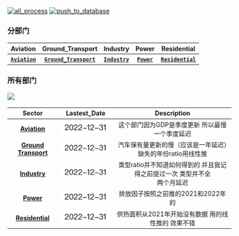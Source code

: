 [![all_process](https://github.com/KowComical/CM_China_Database/actions/workflows/all_process.yml/badge.svg)](https://github.com/KowComical/CM_China_Database/actions/workflows/all_process.yml)
[![push_to_database](https://github.com/KowComical/CM_China_Database/actions/workflows/push_to_others.yml/badge.svg)](https://github.com/KowComical/CM_China_Database/actions/workflows/push_to_others.yml)

### 分部门
|Aviation|Ground_Transport|Industry|Power|Residential|
|:-:|:-:|:-:|:-:|:-:|
|**[`Aviation`](./image/Aviation_emission_for_all_provinces.svg)**|**[`Ground_Transport`](./image/Ground_Transport_emission_for_all_provinces.svg)**|**[`Industry`](./image/Industry_emission_for_all_provinces.svg)**|**[`Power`](./image/Power_emission_for_all_provinces.svg)**|**[`Residential`](./image/Residential_emission_for_all_provinces.svg)**|

### 所有部门
<img src='./image/Total_emission_for_all_provinces.svg'>


|Sector|Lastest_Date|Description|
|:-:|:-:|:-:|
|**[Aviation](./data/Aviation/)**|![](./image/updated/Aviation.png)|这个部门因为GDP是季度更新 所以最慢 一个季度延迟|
|**[Ground Transport](./data/Ground_Transport/)**|![](./image/updated/Ground_Transport.png)|汽车保有量更新的慢（应该是一年延迟）缺失的年份ratio用线性推|
|**[Industry](./data/Industry/)**|![](./image/updated/Industry.png)|类型ratio并不知道如何得到的 并且我记得之前提过一次 类型并不全<br>两个月延迟|
|**[Power](./data/Power/)**|![](./image/updated/Power.png)|排放因子按照之前推的2021和2022年的|
|**[Residential](./data/Residential/)**|![](./image/updated/Residential.png)|供热面积从2021年开始没有数据 用的线性推的 效果不错|
